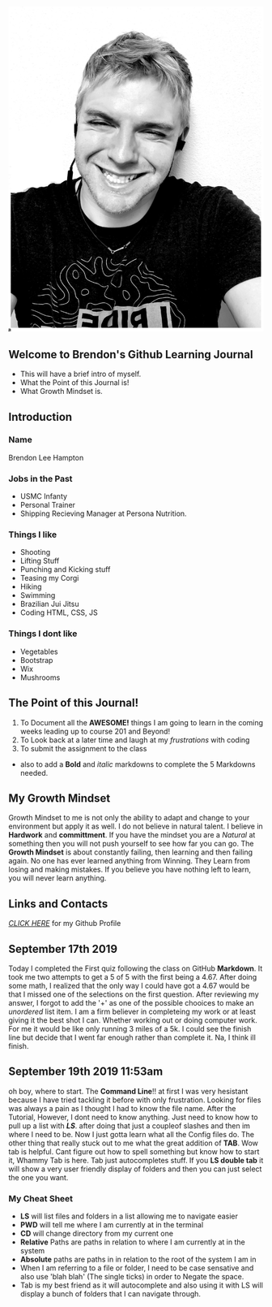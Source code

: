 ![Image](Githubimage.jpg)

## Welcome to Brendon's Github Learning Journal

- This will have a brief intro of myself.
- What the Point of this Journal is!
- What Growth Mindset is. 

## Introduction
### Name
Brendon Lee Hampton
### Jobs in the Past
- USMC Infanty
- Personal Trainer
- Shipping Recieving Manager at Persona Nutrition.

### Things I like
- Shooting 
- Lifting Stuff
- Punching and Kicking stuff
- Teasing my Corgi
- Hiking
- Swimming
- Brazilian Jui Jitsu
- Coding HTML, CSS, JS

### Things I dont like
- Vegetables
- Bootstrap
- Wix
- Mushrooms

## The Point of this Journal!

1. To Document all the <strong>AWESOME!</strong> things I am going to learn in the coming weeks leading up to course 201 and Beyond!
2. To Look back at a later time and laugh at my <em>frustrations</em> with coding
3. To submit the assignment to the class 
- also to add a **Bold** and _italic_ markdowns to complete the 5 Markdowns needed.

## My Growth Mindset

Growth Mindset to me is not only the ability to adapt and change to your environment but apply it as well. I do not believe in natural talent. I believe in **Hardwork** and **committment**. If you have the mindset you are a <em>Natural</em> at something then you will not push yourself to see how far you can go. The <strong>Growth Mindset</strong> is about constantly failing, then learning and then failing again. No one has ever learned anything from Winning. They Learn from losing and making mistakes. If you believe you have nothing left to learn, you will never learn anything.  


## Links and Contacts
[*CLICK HERE*](https://github.com/BrendonLH) for my Github Profile

## September 17th 2019

Today I completed the First quiz following the class on GitHub **Markdown**. It took me two attempts to get a 5 of 5 with the first being a 4.67. After doing some math, I realized that the only way I could have got a 4.67 would be that I missed one of the selections on the first question. After reviewing my answer, I forgot to add the '+' as one of the possible chooices to make an *unordered* list item. I am a firm believer in completeing my work or at least giving it the best shot I can. Whether working out or doing computer work. For me it would be like only running 3 miles of a 5k. I could see the finish line but decide that I went far enough rather than complete it. Na, I think ill finish. 

## September 19th 2019 11:53am

oh boy, where to start. The **Command Line**!! at first I was very hesistant because I have tried tackling it before with only frustration. Looking for files was always a pain as I thought I had to know the file name. After the Tutorial, However, I dont need to know anything. Just need to know how to pull up a list with **_LS_**. after doing that just a coupleof slashes and then im where I need to be. Now I just gotta learn what all the Config files do. The other thing that really stuck out to me what the great addition of **TAB**. Wow tab is helpful. Cant figure out how to spell something but know how to start it, Whammy Tab is here. Tab just autocompletes stuff. If you **LS double tab** it will show a very user friendly display of folders and then you can just select the one you want. 

### My Cheat Sheet
+ **LS** will list files and folders in a list allowing me to navigate easier
+ **PWD** will tell me where I am currently at in the terminal
+ **CD** will change directory from my current one
+ **Relative** Paths are paths in relation to where I am currently at in the system
+ **Absolute** paths are paths in in relation to the root of the system I am in
+ When I am referring to a file or folder, I need to be case sensative and also use 'blah blah' (The single ticks) in order to Negate the space.
+ Tab is my best friend as it will autocomplete and also using it with LS will display a bunch of folders that I can navigate through.



